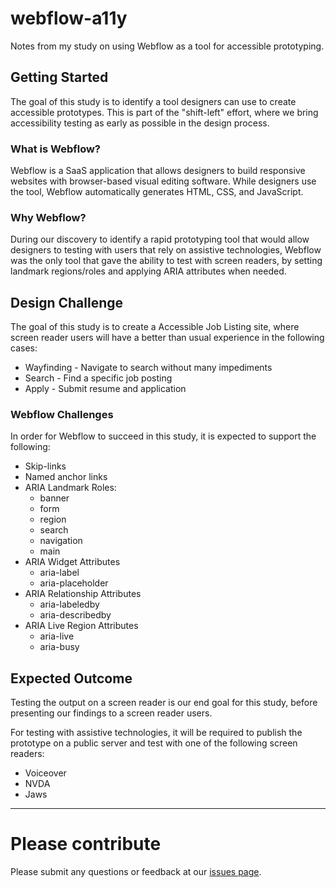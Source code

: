 # webflow-a11y
Notes from my study on using Webflow as a tool for accessible prototyping.

## Getting Started
The goal of this study is to identify a tool designers can use to create accessible prototypes. This is part of the "shift-left" effort, where we bring accessibility testing as early as possible in the design process.  

### What is Webflow?
Webflow is a SaaS application that allows designers to build responsive websites with browser-based visual editing software. While designers use the tool, Webflow automatically generates HTML, CSS, and JavaScript. 

### Why Webflow?
During our discovery to identify a rapid prototyping tool that would allow designers to testing with users that rely on assistive technologies, Webflow was the only tool that gave the ability to test with screen readers, by setting landmark regions/roles and applying ARIA attributes when needed.

## Design Challenge
The goal of this study is to create a Accessible Job Listing site, where screen reader users will have a better than usual experience in the following cases:
- Wayfinding - Navigate to search without many impediments
- Search - Find a specific job posting
- Apply - Submit resume and application

### Webflow Challenges
In order for Webflow to succeed in this study, it is expected to support the following:
- Skip-links
- Named anchor links
- ARIA Landmark Roles: 
  - banner
  - form
  - region
  - search
  - navigation
  - main
- ARIA Widget Attributes
  - aria-label
  - aria-placeholder
- ARIA Relationship Attributes
  - aria-labeledby
  - aria-describedby
- ARIA Live Region Attributes
  - aria-live
  - aria-busy


## Expected Outcome
Testing the output on a screen reader is our end goal for this study, before presenting our findings to a screen reader users.

For testing with assistive technologies, it will be required to publish the prototype on a public server and test with one of the following screen readers:
- Voiceover
- NVDA
- Jaws

---

# Please contribute
Please submit any questions or feedback at our [issues page](https://github.com/mpaiva/webflow-a11y/issues/new).
